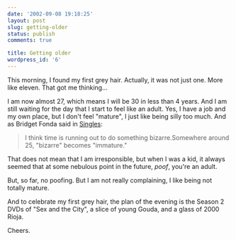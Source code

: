 ```yaml
---
date: '2002-09-08 19:18:25'
layout: post
slug: getting-older
status: publish
comments: true

title: Getting older
wordpress_id: '6'
---
```


This morning, I found my first grey hair. Actually, it was not just one. More like eleven. That got me thinking...





I am now almost 27, which means I will be 30 in less than 4 years. And I am still waiting for the day that I start to feel like an adult. Yes, I have a job and my own place, but I don't feel "mature",  I just like being silly too much. And as Bridget Fonda said in [Singles](http://us.imdb.com/Title?0105415):


> I think time is running out to do something bizarre.Somewhere around 25, "bizarre" becomes "immature."








That does not mean that I am irresponsible, but when I was a kid, it always seemed that at some nebulous point in the future, *poof*, you're an adult.






But, so far, no poofing. But I am not really complaining, I like being not totally mature.  

And to celebrate my first grey hair, the plan of the evening is the Season 2 DVDs of "Sex and the City", a slice of young Gouda, and a glass of 2000 Rioja.  

Cheers.

